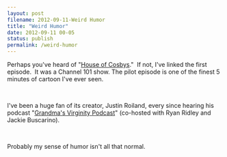 ```yaml
---
layout: post
filename: 2012-09-11-Weird Humor
title: "Weird Humor"
date: 2012-09-11 00-05
status: publish
permalink: /weird-humor
---
```

Perhaps you've heard of "<a href="http://www.channel101.com/episode/270">House of Cosbys</a>."  If not, I've linked the first episode.  It was a Channel 101 show. The pilot episode is one of the finest 5 minutes of cartoon I've ever seen.

&nbsp;

I've been a huge fan of its creator, Justin Roiland, every since hearing his podcast "<a href="http://grandmasvirginity.libsyn.com/">Grandma's Virginity Podcast</a>" (co-hosted with Ryan Ridley and Jackie Buscarino).

&nbsp;

Probably my sense of humor isn't all that normal.